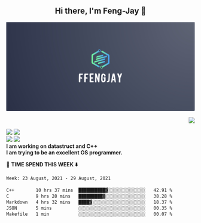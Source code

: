 <h2 align="center"> Hi there, I'm Feng-Jay 👋 </h2>  

![](https://github.com/Feng-Jay/DataStruct/blob/master/Image/1.png)  

<img align="right" src="https://github-readme-stats.vercel.app/api?username=Feng-Jay&show_icons=true&icon_color=CE1D2D&text_color=718096&bg_color=ffffff&hide_title=true" />


&emsp;

![](https://visitor-badge.glitch.me/badge?page_id=Feng-Jay.readme)
![](https://img.shields.io/badge/Concentrate-Cpp-blue)  
![](https://img.shields.io/badge/Rust-primer-orange)
![](https://img.shields.io/badge/Target-OS-9cf)  
**I am working on datastruct and C++**  
**I am trying to be an excellent OS programmer.**  


📘 **TIME SPEND THIS WEEK ⬇️**
<!--START_SECTION:waka-->
```text
Week: 23 August, 2021 - 29 August, 2021

C++        10 hrs 37 mins  ██████████▓░░░░░░░░░░░░░░   42.91 % 
C          9 hrs 28 mins   █████████▓░░░░░░░░░░░░░░░   38.28 % 
Markdown   4 hrs 32 mins   ████▓░░░░░░░░░░░░░░░░░░░░   18.37 % 
JSON       5 mins          ░░░░░░░░░░░░░░░░░░░░░░░░░   00.35 % 
Makefile   1 min           ░░░░░░░░░░░░░░░░░░░░░░░░░   00.07 % 
```
<!--END_SECTION:waka-->
